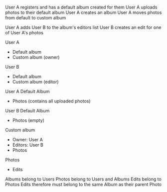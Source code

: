 User A registers and has a default album created for them
User A uploads photos to their default album
User A creates an album
User A moves photos from default to custom album

User A adds User B to the album's editors list
User B creates an edit for one of User A's photos

User A
* Default album
* Custom album (owner)

User B
* Default album
* Custom album (editor)

User A Default Album
* Photos (contains all uploaded photos)

User B Default Album
* Photos (empty)

Custom album
* Owner: User A
* Editors: User B
* Photos

Photos
* Edits

Albums belong to Users
Photos belong to Users and Albums
Edits belong to Photos
Edits therefore must belong to the same Album as their parent Photo
